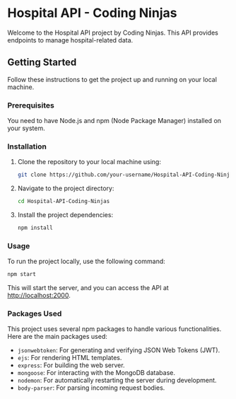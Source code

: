 # Hospital API - Coding Ninjas

Welcome to the Hospital API project by Coding Ninjas. This API provides endpoints to manage hospital-related data.

## Getting Started

Follow these instructions to get the project up and running on your local machine.

### Prerequisites

You need to have Node.js and npm (Node Package Manager) installed on your system.

### Installation

1. Clone the repository to your local machine using:

   ```bash
   git clone https://github.com/your-username/Hospital-API-Coding-Ninjas.git
   ```

2. Navigate to the project directory:

   ```bash
   cd Hospital-API-Coding-Ninjas
   ```

3. Install the project dependencies:

   ```bash
   npm install
   ```

### Usage

To run the project locally, use the following command:

```bash
npm start
```

This will start the server, and you can access the API at [http://localhost:2000](http://localhost:2000).

### Packages Used

This project uses several npm packages to handle various functionalities. Here are the main packages used:

- `jsonwebtoken`: For generating and verifying JSON Web Tokens (JWT).
- `ejs`: For rendering HTML templates.
- `express`: For building the web server.
- `mongoose`: For interacting with the MongoDB database.
- `nodemon`: For automatically restarting the server during development.
- `body-parser`: For parsing incoming request bodies.

